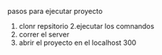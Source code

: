 pasos para ejecutar proyecto

1. clonr repsitorio
2.ejecutar los comnandos
3. correr el server
4. abrir el proyecto en el localhost 300
